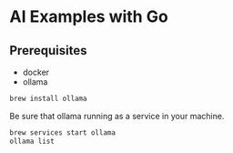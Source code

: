 # AI Examples with Go

## Prerequisites

- docker
- ollama

```bash
brew install ollama
```


Be sure that ollama running as a service in your machine.

```bash
brew services start ollama
ollama list
```

